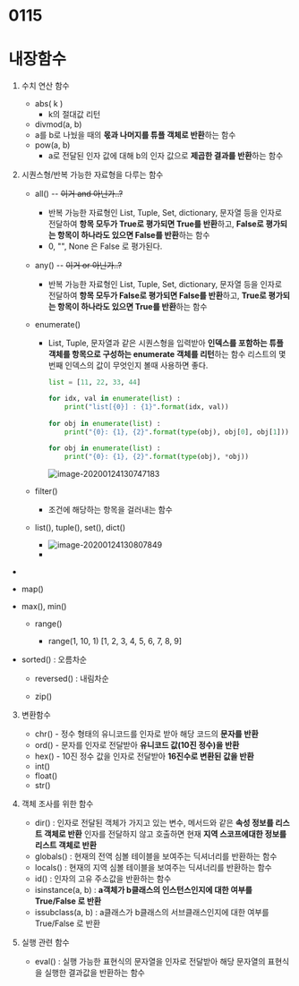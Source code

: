 # 0115

# 내장함수

1. 수치 연산 함수
   - abs( k )
     - k의 절대값 리턴
   -  divmod(a, b)
     - a를 b로 나눴을 때의 **몫과 나머지를 튜플 객체로 반환**하는 함수
   - pow(a, b)
     - a로 전달된 인자 값에 대해 b의 인자 값으로 **제곱한 결과를 반환**하는 함수



2. 시퀀스형/반복 가능한 자료형을 다루는 함수

   - all() -- ~~이거 and 아닌가..?~~

     - 반복 가능한 자료형인 List, Tuple, Set, dictionary, 문자열 등을 인자로 전달하여
       **항목 모두가 True로 평가되면 True를 반환**하고, 
       **False로 평가되는 항목이 하나라도 있으면 False를 반환**하는 함수
     - 0, "", None 은 False 로 평가된다.

   - any() -- ~~이거 or 아닌가..?~~

     - 반복 가능한 자료형인 List, Tuple, Set, dictionary, 문자열 등을 인자로 전달하여
       **항목 모두가 False로 평가되면 False를 반환**하고,
       **True로 평가되는 항목이 하나라도 있으면 True를 반환**하는 함수

   - enumerate()

     - List, Tuple, 문자열과 같은 시퀀스형을 입력받아
       **인덱스를 포함하는 튜플 객체를 항목으로 구성하는 enumerate 객체를 리턴**하는 함수
       리스트의 몇번째 인덱스의 값이 무엇인지 볼때 사용하면 좋다.

       ```python
       list = [11, 22, 33, 44]
       
       for idx, val in enumerate(list) :
           print("list[{0}] : {1}".format(idx, val))
           
       for obj in enumerate(list) :
           print("{0}: {1}, {2}".format(type(obj), obj[0], obj[1]))
           
       for obj in enumerate(list) :
           print("{0}: {1}, {2}".format(type(obj), *obj))
       ```

       ![image-20200124130747183](C:\Users\kjaeg\TIL\img\image-20200124130747183.png)

       
   
       

   - filter()

     - 조건에 해당하는 항목을 걸러내는 함수

   - list(), tuple(), set(), dict()

     - ![image-20200124130807849](C:\Users\kjaeg\TIL\img\image-20200124130807849.png)
     - 
  - 
   
- map()
  
- max(), min()
  
   - range()

     - range(1, 10, 1)
    [1, 2, 3, 4, 5, 6, 7, 8, 9]
   
- sorted() : 오름차순
  
   - reversed() : 내림차순
   
   - zip()



3. 변환함수
   - chr() - 정수 형태의 유니코드를 인자로 받아 해당 코드의 **문자를 반환**
   - ord() - 문자를 인자로 전달받아 **유니코드 값(10진 정수)을 반환**
   - hex() - 10진 정수 값을 인자로 전달받아 **16진수로 변환된 값을 반환**
   - int()
   - float()
   - str()



4. 객체 조사를 위한 함수
   - dir() : 인자로 전달된 객체가 가지고 있는 변수, 메서드와 같은
     			**속성 정보를 리스트 객체로 반환**
           			인자를 전달하지 않고 호출하면
           			현재 **지역 스코프에대한 정보를 리스트 객체로 반환**
   - globals() : 현재의 전역 심볼 테이블을 보여주는
     		             딕셔너리를 반환하는 함수
   - locals() : 현재의 지역 심볼 테이블을 보여주는
                          딕셔너리를 반환하는 함수
   - id() : 인자의 고유 주소값을 반환하는 함수
   - isinstance(a, b) : **a객체가 b클래스의 인스턴스인지에 대한 여부를 True/False 로 반환**
   - issubclass(a, b) : a클래스가 b클래스의 서브클래스인지에 대한 여부를 True/False 로 반환
   



5. 실행 관련 함수
   - eval() : 실행 가능한 표현식의 문자열을 인자로 전달받아
     				해당 문자열의 표현식을 실행한 결과값을 반환하는 함수

